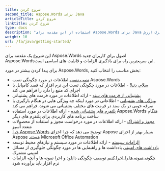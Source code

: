 ```yaml
---
title: شروع کردن
second_title: Aspose.Words برای Java
articleTitle: شروع کردن
linktitle: شروع کردن
type: docs
description: "استفاده از این مقدمه برای Aspose.Words برای Java اصول برای شروع درک ارزش Aspose.Words برای کسب و کار شما"
weight: 10
url: /fa/java/getting-started/
---
```


این شروع یک مقدمه برای Aspose.Words اصول برای کاربران جدید Aspose.Wordsاین سریعترین راه برای یادگیری الزامات و قابلیت های اساسی است.

برای پیدا کردن بیشتر در مورد Aspose.Words, بخش مناسب را انتخاب کنید:

- [نصب نصب](/words/fa/java/installation/) اطلاعات در مورد چگونگی نصب Aspose.Words
- [سلام، دنیا!](/words/fa/java/hello-world/) - اطلاعات در مورد چگونگی تست این نرم افزار که قصد کامپایل یا اجرای کد منبع را دارد را فراهم می کند
- [پشتیبانی از فرمت های سند](/words/fa/java/supported-document-formats/) - ارائه اطلاعات در مورد فرمت های پشتیبانی
- [ویژگی های پشتیبانی](/words/fa/java/features/) - اطلاعاتی در مورد اینکه چه ویژگی هایی در هنگام بارگیری یا صرفه جویی در یک سند در فرمت های مختلف پشتیبانی می شوند، فراهم می کند
- [پلتفرم های پشتیبانی شده](https://docs.aspose.com/words/java/platforms-and-interoperability/) - ارائه اطلاعات در مورد استفاده Aspose.Words هنگام ساخت برنامه های کاربردی برای پلتفرم های دیگر
- [مجوز و اشتراک](/words/fa/java/licensing/) - ارائه اطلاعات در مورد درخواست مجوز و استفاده از محصولات متعدد آسپو
- [چرا Aspose.Words](https://docs.aspose.com/words/java/aspose-words-or-other-solutions/) توضیح می دهد که چرا اجزای Aspose بسیار بهتر از اجزای Aspose هستند Microsoft Office Automation
- [الزامات سیستم](/words/fa/java/system-requirements/) - ارائه اطلاعات در مورد سیستم و نیازهای محیط توسعه
- [یادداشت های امنیتی](/words/fa/java/security/) یادداشت ها و راهنمایی ها در مورد چگونگی جلوگیری از مسائل امنیتی مشترک
- [چگونه نمونه ها را اجرا کنیم](/words/fa/java/how-to-run-the-examples/) توصیف چگونگی دانلود و اجرا نمونه ها و آنچه الزامات نرم افزار باید برآورده شود
